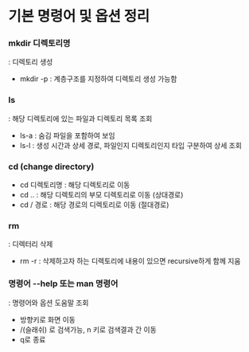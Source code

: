 # 기본 명령어 및 옵션 정리

### mkdir 디렉토리명
: 디렉토리 생성

* mkdir -p : 계층구조를 지정하여 디렉토리 생성 가능함

### ls
: 해당 디렉토리에 있는 파일과 디렉토리 목록 조회

* ls-a : 숨김 파일을 포함하여 보임
* ls-l : 생성 시간과 상세 경로, 파일인지 디렉토리인지 타입 구분하여 상세 조회

### cd (change directory)

* cd 디렉토리명 : 해당 디렉토리로 이동
* cd .. : 해당 디렉토리의 부모 디렉토리로 이동 (상대경로)
* cd / 경로 : 해당 경로의 디렉토리로 이동 (절대경로)

### rm
: 디렉터리 삭제
* rm -r : 삭제하고자 하는 디렉토리에 내용이 있으면 recursive하게 함께 지움

### 명령어 --help 또는 man 명령어
: 명령어와 옵션 도움말 조회

* 방향키로 화면 이동
* /(슬래쉬) 로 검색가능, n 키로 검색결과 간 이동
* q로 종료
